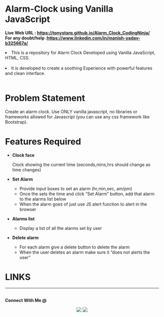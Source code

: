 # Alarm-Clock using Vanilla JavaScript
<b>Live Web URL : https://tonystarq.github.io/Alarm_Clock_CodingNinja/</b>
<br>
<b>For any doubt/help :https://www.linkedin.com/in/manish-yadav-b325667a/</b>
<li>This is a repository for Alarm Clock Developed using Vanilla JavaScript, HTML, CSS.</li>
<br>
<li> It is developed to create a soothing Experience with powerful features and clean interface.</li>
<br>

# Problem Statement

Create an alarm clock. Use ONLY vanilla javascript, no libraries or frameworks allowed for Javascript (you can use any css framework like Bootstrap).
<br>

# Features Required

- <b>Clock face</b><br>

  Clock showing the current time (seconds,mins,hrs should change as time changes)

- <b>Set Alarm</b> <br>

  - Provide input boxes to set an alarm (hr,min,sec, am/pm)
  - Once the sets the time and click “Set Alarm” button, add that alarm to the alarms list below
  - When the alarm goes of just use JS alert function to alert in the browser

- <b>Alarms list</b> <br>

  - Display a list of all the alarms set by user
 
- <b>Delete alarm</b> <br>
  - For each alarm give a delete button to delete the alarm
  - When the user deletes an alarm make sure it “does not alerts the user”



# LINKS

--------------------------------------------------------------------------------------------------------------------------------------------------------
<br>
<strong>Connect With Me @</strong>

<p align="center">
<a href="https://www.linkedin.com/in/manish-yadav-b325667a/"><img src="https://img.shields.io/badge/-Manish%20Yadav-0077B5?style=flat&logo=Linkedin&logoColor=white"/></a>
<a href="mailto:manish.khdl.sy@gmail.com"><img src="https://img.shields.io/badge/-manish.khdl.sy@gmail.com-D14836?style=flat&logo=Gmail&logoColor=white"/></a>

</p>
